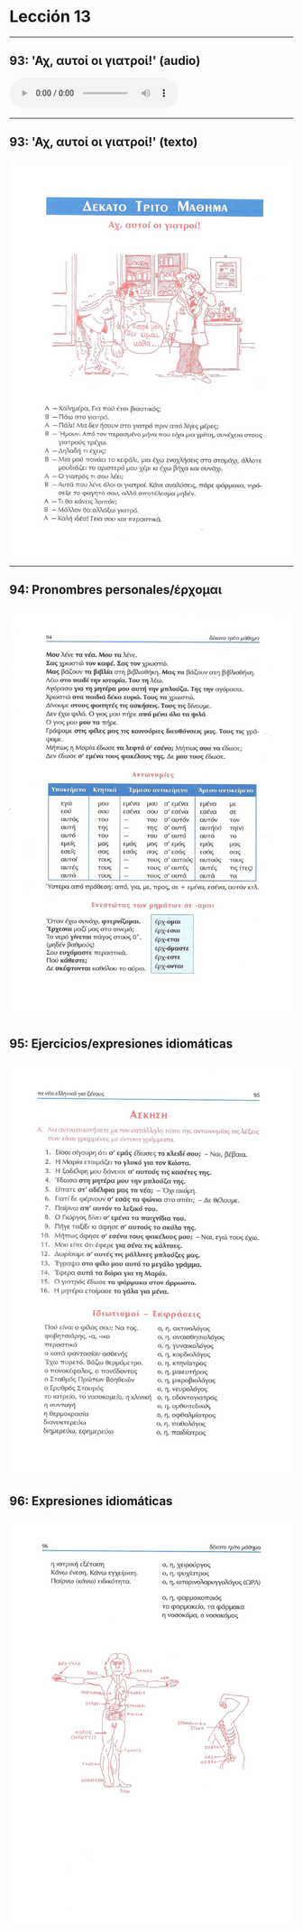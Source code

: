 # Lección 13

---

## 93: 'Αχ, αυτοί οι γιατροί!' (audio)

<audio controls="controls">
  <source type="audio/mpeg" src="../GM_Audios/13_Akh_avtoi_hoi_giatroi.mp3"></source>
</audio>

---

## 93: 'Αχ, αυτοί οι γιατροί!' (texto)

![Página 93](Metodo/Textbook_Pagina_093.png)

---

## 94: Pronombres personales/έρχομαι

![Página 94](Metodo/Textbook_Pagina_094.png)
---

## 95: Ejercicios/expresiones idiomáticas

![Página 95](Metodo/Textbook_Pagina_095.png)
---

## 96: Expresiones idiomáticas

![Página 96](Metodo/Textbook_Pagina_096.png)
